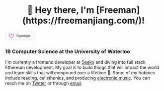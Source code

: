 <h1 align="center"> 👋 Hey there, I'm [Freeman](https://freemanjiang.com/)! </h1>

<a href="google.com" title="This is a test"><img src="/assets/sponsor.svg" width="94" height="28" aria-hidden="true"></a>
### 1B Computer Science at the University of Waterloo 

I'm currently a frontend developer at [Seeko](https://www.getseeko.com/) and diving into full stack Ethereum development. My goal is to build things that will impact the world and learn skills that will compound over a lifetime 🚀. Some of my hobbies include reading, calisthenics, and producing [electronic music](https://www.youtube.com/channel/UCPoov46cB1Ae7XQzM6wM_Jw). You can reach me on [Twitter](https://twitter.com/freemanxjiang) or through [email](mailto:freeman.jiang.ca@gmail.com).
